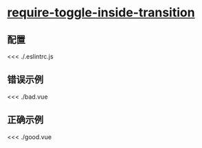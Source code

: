 # [require-toggle-inside-transition](https://eslint.vuejs.org/rules/require-toggle-inside-transition.html)

## 配置

<<< ./.eslintrc.js

## 错误示例

<<< ./bad.vue

## 正确示例

<<< ./good.vue
